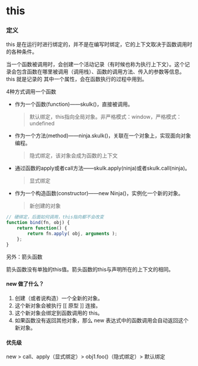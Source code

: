 # this

### 定义

this 是在运行时进行绑定的，并不是在编写时绑定，它的上下文取决于函数调用时的各种条件。

当一个函数被调用时，会创建一个活动记录（有时候也称为执行上下文）。这个记录会包含函数在哪里被调用（调用栈）、函数的调用方法、传入的参数等信息。this 就是记录的 其中一个属性，会在函数执行的过程中用到。



4种方式调用一个函数

- 作为一个函数(function)——skulk()，直接被调用。

  > 默认绑定，this指向全局对象。非严格模式：window，严格模式：undefined

- 作为一个方法(method)——ninja.skulk()，关联在一个对象上，实现面向对象编程。

  > 隐式绑定，该对象会成为函数的上下文


- 通过函数的apply或者call方法——skulk.apply(ninja)或者skulk.call(ninja)。

  > 显式绑定
  
- 作为一个构造函数(constructor)——new Ninja()，实例化一个新的对象。

  > 新创建的对象





```js
// 硬绑定，后面如何调用，this指向都不会改变
function bind(fn, obj) {
	return function() {
        return fn.apply( obj, arguments ); 
    }; 
}
```



另外：箭头函数

箭头函数没有单独的this值。箭头函数的this与声明所在的上下文的相同。





#### new 做了什么？

1. 创建（或者说构造）一个全新的对象。
2. 这个新对象会被执行 [[ 原型 ]] 连接。
3. 这个新对象会绑定到函数调用的 this。
4. 如果函数没有返回其他对象，那么 new 表达式中的函数调用会自动返回这个新对象。



#### 优先级

new > call、apply（显式绑定）> obj1.foo()（隐式绑定）> 默认绑定



























